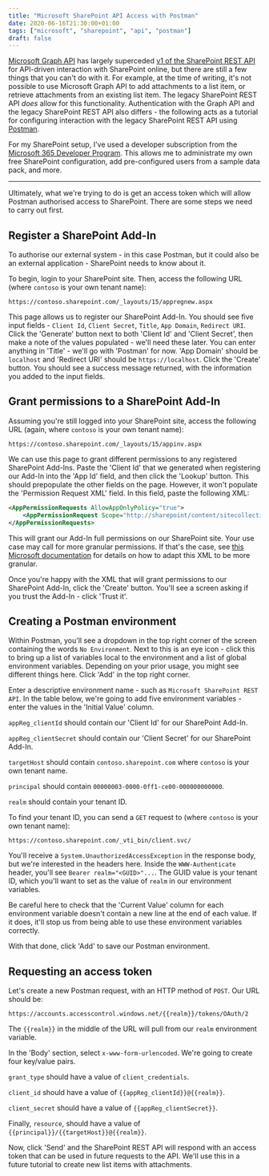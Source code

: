 ```yaml
---
title: "Microsoft SharePoint API Access with Postman"
date: 2020-06-16T21:30:00+01:00
tags: ["microsoft", "sharepoint", "api", "postman"]
draft: false
---
```


[Microsoft Graph API](https://developer.microsoft.com/en-us/graph/) has largely superceded [v1 of the SharePoint REST API](https://docs.microsoft.com/en-us/sharepoint/dev/sp-add-ins/get-to-know-the-sharepoint-rest-service?tabs=csom) for API-driven interaction with SharePoint online, but there are still a few things that you can't do with it. For example, at the time of writing, it's not possible to use Microsoft Graph API to add attachments to a list item, or retrieve attachments from an existing list item. The legacy SharePoint REST API *does* allow for this functionality. Authentication with the Graph API and the legacy SharePoint REST API also differs - the following acts as a tutorial for configuring interaction with the legacy SharePoint REST API using [Postman](https://www.postman.com).

For my SharePoint setup, I've used a developer subscription from the [Microsoft 365 Developer Program](https://developer.microsoft.com/en-us/microsoft-365/dev-program). This allows me to administrate my own free SharePoint configuration, add pre-configured users from a sample data pack, and more.

---

Ultimately, what we're trying to do is get an access token which will allow Postman authorised access to SharePoint. There are some steps we need to carry out first.

## Register a SharePoint Add-In

To authorise our external system - in this case Postman, but it could also be an external application - SharePoint needs to know about it.

To begin, login to your SharePoint site. Then, access the following URL (where `contoso` is your own tenant name):

```http
https://contoso.sharepoint.com/_layouts/15/appregnew.aspx
```

This page allows us to register our SharePoint Add-In. You should see five input fields - `Client Id`, `Client Secret`, `Title`, `App Domain`, `Redirect URI`. Click the 'Generate' button next to both 'Client Id' and 'Client Secret', then make a note of the values populated - we'll need these later. You can enter anything in 'Title' - we'll go with 'Postman' for now. 'App Domain' should be `localhost` and 'Redirect URI' should be `https://localhost`. Click the 'Create' button. You should see a success message returned, with the information you added to the input fields.

## Grant permissions to a SharePoint Add-In

Assuming you're still logged into your SharePoint site, access the following URL (again, where `contoso` is your own tenant name):

```http
https://contoso.sharepoint.com/_layouts/15/appinv.aspx
```

We can use this page to grant different permissions to any registered SharePoint Add-Ins. Paste the 'Client Id' that we generated when registering our Add-In into the 'App Id' field, and then click the 'Lookup' button. This should prepopulate the other fields on the page. However, it won't populate the 'Permission Request XML' field. In this field, paste the following XML:

```xml
<AppPermissionRequests AllowAppOnlyPolicy="true">
    <AppPermissionRequest Scope="http://sharepoint/content/sitecollection/web" Right="FullControl" />
</AppPermissionRequests>
```

This will grant our Add-In full permissions on our SharePoint site. Your use case may call for more granular permissions. If that's the case, see [this Microsoft documentation](https://docs.microsoft.com/en-us/sharepoint/dev/sp-add-ins/add-in-permissions-in-sharepoint) for details on how to adapt this XML to be more granular.

Once you're happy with the XML that will grant permissions to our SharePoint Add-In, click the 'Create' button. You'll see a screen asking if you trust the Add-In - click 'Trust it'.

## Creating a Postman environment

Within Postman, you'll see a dropdown in the top right corner of the screen containing the words `No Environment`. Next to this is an eye icon - click this to bring up a list of variables local to the environment and a list of global environment variables. Depending on your prior usage, you might see different things here. Click 'Add' in the top right corner.

Enter a descriptive environment name - such as `Microsoft SharePoint REST API`. In the table below, we're going to add five environment variables - enter the values in the 'Initial Value' column.

`appReg_clientId` should contain our 'Client Id' for our SharePoint Add-In.

`appReg_clientSecret` should contain our 'Client Secret' for our SharePoint Add-In.

`targetHost` should contain `contoso.sharepoint.com` where `contoso` is your own tenant name.

`principal` should contain `00000003-0000-0ff1-ce00-000000000000`.

`realm` should contain your tenant ID.

To find your tenant ID, you can send a `GET` request to (where `contoso` is your own tenant name):

```http
https://contoso.sharepoint.com/_vti_bin/client.svc/
```

You'll receive a `System.UnauthorizedAccessException` in the response body, but we're interested in the headers here. Inside the `WWW-Authenticate` header, you'll see `Bearer realm="<GUID>"...`. The GUID value is your tenant ID, which you'll want to set as the value of `realm` in our environment variables.

Be careful here to check that the 'Current Value' column for each environment variable doesn't contain a new line at the end of each value. If it does, it'll stop us from being able to use these environment variables correctly.

With that done, click 'Add' to save our Postman environment.

## Requesting an access token

Let's create a new Postman request, with an HTTP method of `POST`. Our URL should be:

```http
https://accounts.accesscontrol.windows.net/{{realm}}/tokens/OAuth/2
```

The `{{realm}}` in the middle of the URL will pull from our `realm` environment variable.

In the 'Body' section, select `x-www-form-urlencoded`. We're going to create four key/value pairs.

`grant_type` should have a value of `client_credentials`.

`client_id` should have a value of `{{appReg_clientId}}@{{realm}}`.

`client_secret` should have a value of `{{appReg_clientSecret}}`.

Finally, `resource`, should have a value of `{{principal}}/{{targetHost}}@{{realm}}`.

Now, click 'Send' and the SharePoint REST API will respond with an access token that can be used in future requests to the API. We'll use this in a future tutorial to create new list items with attachments.
